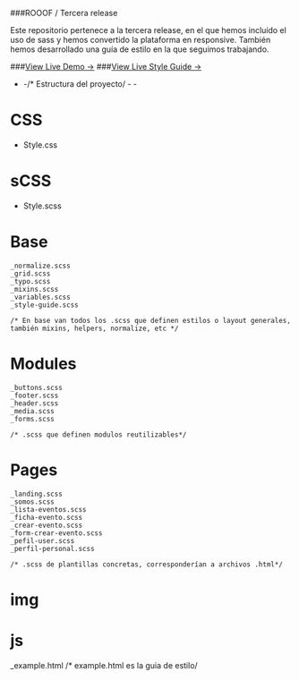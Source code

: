 ###ROOOF / Tercera release

Este repositorio pertenece a la tercera release, en el que hemos incluído el uso de sass y hemos convertido la plataforma en responsive. También hemos desarrollado una guía de estilo en la que seguimos trabajando.

###[View Live Demo &rarr;](http://rooof-project.github.io/rooof-sass/)
###[View Live Style Guide &rarr;](http://rooof-project.github.io/rooof-sass/example.html)

- -/* Estructura del proyecto/ - -

# CSS
  - Style.css

# sCSS
  - Style.scss

  # Base
    _normalize.scss
    _grid.scss
    _typo.scss
    _mixins.scss
    _variables.scss
    _style-guide.scss

    /* En base van todos los .scss que definen estilos o layout generales, también mixins, helpers, normalize, etc */

  # Modules
    _buttons.scss
    _footer.scss
    _header.scss
    _media.scss
    _forms.scss

    /* .scss que definen modulos reutilizables*/

  # Pages
    _landing.scss
    _somos.scss
    _lista-eventos.scss
    _ficha-evento.scss
    _crear-evento.scss
    _form-crear-evento.scss
    _pefil-user.scss
    _perfil-personal.scss

    /* .scss de plantillas concretas, corresponderían a archivos .html*/

# img
# js
_example.html
/* example.html es la guia de estilo/
